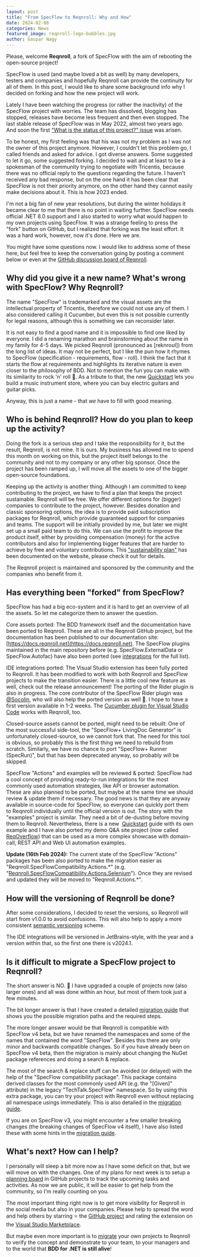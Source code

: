 ```yaml
---
layout: post
title: "From SpecFlow to Reqnroll: Why and How"
date: 2024-02-08
categories: News
featured_image: reqnroll-logo-bubbles.jpg
author: Gaspar Nagy
---
```


Please, welcome **Reqnroll**, a fork of SpecFlow with the aim of rebooting the open-source project!

SpecFlow is used (and maybe loved a bit as well) by many developers, testers and companies and hopefully Reqnroll can provide the continuity for all of them. In this post, I would like to share some background info why I decided on forking and how the new project will work.

Lately I have been watching the progress (or rather the inactivity) of the SpecFlow project with worries. The team has dissolved, blogging has stopped, releases have become less frequent and then even stopped. The last stable release of SpecFlow was in May 2022, almost two years ago. And soon the first ["What is the status of this project?" issue](https://github.com/SpecFlowOSS/SpecFlow/issues/2719) was arisen.

To be honest, my first feeling was that his was not my problem as I was not the owner of this project anymore. However, I couldn't let this problem go, I called friends and asked for advice. I got diverse answers. Some suggested to let it go, some suggested forking. I decided to wait and at least to be a spokesman of the community trying to negotiate with Tricentis, because there was no official reply to the questions regarding the future. I haven't received any bad response, but on the one hand it has been clear that SpecFlow is not their priority anymore, on the other hand they cannot easily make decisions about it. This is how 2023 ended.

I'm not a big fan of new year resolutions, but during the winter holidays it became clear to me that there is no point in waiting further. SpecFlow needs official .NET 8.0 support and I also started to worry what would happen to my own projects using SpecFlow. It was a strange feeling to press the "fork" button on GitHub, but I realized that forking was the least effort. It was a hard work, however, now it's done. Here we are.

You might have some questions now. I would like to address some of these here, but feel free to keep the conversation going by posting a comment below or even at the [GitHub discussion board of Reqnroll](https://go.reqnroll.net/discussions).

## Why did you give it a new name? What's wrong with SpecFlow? Why Reqnroll?

The name "SpecFlow" is trademarked and the visual assets are the intellectual property of Tricentis, therefore we could not use any of them. I also considered calling it Cucumber, but even this is not possible currently for legal reasons, although this is something we can reconsider later.

It is not easy to find a good name and it is impossible to find one liked by everyone. I did a renaming marathon and brainstorming about the name in my family for 4-5 days. We picked Reqnroll (pronounced as \[reknroʊl\]) from the long list of ideas. It may not be perfect, but I like the pun how it rhymes to SpecFlow (specification - requirements, flow - roll). I think the fact that it starts the flow at requirements and highlights its iterative nature is even closer to the philosophy of BDD. Not to mention the fun you can make with its similarity to rock 'n' roll 🤘. As a tribute to that, the new [Quickstart](https://go.reqnroll.net/quickstart) lets you build a music instrument store, where you can buy electric guitars and guitar picks.

Anyway, this is just a name - that _we_ have to fill with good meaning.

## Who is behind Reqnroll? How do you plan to keep up the activity?

Doing the fork is a serious step and I take the responsibility for it, but the result, Reqnroll, is not mine. It is ours. My business has allowed me to spend this month on working on this, but the project itself belongs to the community and not to my company or any other big sponsor. Once the project has been ramped up, I will move all the assets to one of the bigger open-source foundations.

Keeping up the activity is another thing. Although I am committed to keep contributing to the project, we have to find a plan that keeps the project sustainable. Reqnroll will be free. We offer different options for (bigger) companies to contribute to the project, however. Besides donation and classic sponsoring options, the idea is to provide paid subscription packages for Reqnroll, which provide guaranteed support for companies and teams. The support will be initially provided by me, but later we might set up a small paid team to do this. We can use the profit to improve the product itself, either by providing compensation (money) for the active contributors and also for implementing bigger features that are harder to achieve by free and voluntary contributions. This ["sustainability plan"](https://go.reqnroll.net/sustainability) has been documented on the website, please check it out for details.

The Reqnroll project is maintained and sponsored by the community and the companies who benefit from it.

## Has everything been "forked" from SpecFlow?

SpecFlow has had a big eco-system and it is hard to get an overview of all the assets. So let me categorize them to answer the question.

Core assets ported: The BDD framework itself and the documentation have been ported to Reqnroll. These are all in the Reqnroll GitHub project, but the documentation has been published to our documentation site: [https://docs.reqnroll.net](https://docs.reqnroll.net). The SpecFlow plugins maintained in the main repository before (e.g. SpecFlow.ExternalData or SpecFlow.Autofac) have also been ported (see [integrations](https://go.reqnroll.net/doc-integrations) for the full list).

IDE integrations ported: The Visual Studio extension has been fully ported to Reqnroll. It has been modified to work with both Reqnroll and SpecFlow projects to make the transition easier. There is a little cool new feature as well, check out the release announcement! The porting of the Rider plugin is also in progress. The core contributor of the SpecFlow Rider plugin was [@Socolin](https://github.com/Socolin), who will also help the ported version as well 🙏. I hope to have a first version available in 1-2 weeks. The [Cucumber plugin for Visual Studio Code](https://marketplace.visualstudio.com/items?itemName=CucumberOpen.cucumber-official) works with Reqnroll, too.

Closed-source assets cannot be ported, might need to be rebuilt: One of the most successful side-tool, the "SpecFlow+ LivingDoc Generator" is unfortunately closed-source, so we cannot fork that. The need for this tool is obvious, so probably this is the first thing we need to rebuild from scratch. Similarly, we have no chance to port "SpecFlow+ Runner (SpecRun)", but that has been deprecated anyway, so probably will be skipped.

SpecFlow "Actions" and examples will be reviewed & ported: SpecFlow had a cool concept of providing ready-to-run integrations for the most commonly used automation strategies, like API or browser automation. These are also planned to be ported, but maybe at the same time we should review & update them if necessary. The good news is that they are anyway available in source-code for SpecFlow, so everyone can quickly port them to Reqnroll individually until the official version is out. The story with the "examples" project is similar. They need a bit of de-dusting before moving them to Reqnroll. Nevertheless, there is a new  [Quickstart](https://go.reqnroll.net/quickstart) guide with its own example and I have also ported my demo Q&A site project (now called [ReqOverflow](https://github.com/reqnroll/Sample-ReqOverflow)) that can be used as a more complex showcase with domain-call, REST API and Web UI automation examples.

**Update (16th Feb 2024):** The current state of the SpecFlow "Actions" packages has been also ported to make the migration easier as "Reqnroll.SpecFlowCompatibility.Actions.\*" (e.g. "[Reqnroll.SpecFlowCompatibility.Actions.Selenium](https://www.nuget.org/packages/Reqnroll.SpecFlowCompatibility.Actions.Selenium)"). Once they are revised and updated they will be moved to "Reqnroll.Actions.\*".

## How will the versioning of Reqnroll be done?

After some considerations, I decided to reset the versions, so Reqnroll will start from v1.0.0 to avoid confusions. This will also help to apply a more consistent [semantic versioning](https://semver.org/) scheme.

The IDE integrations will be versioned in JetBrains-style, with the year and a version within that, so the first one there is v2024.1.

## Is it difficult to migrate a SpecFlow project to Reqnroll?

The short answer is NO. 🙂 I have upgraded a couple of projects now (also larger ones) and all was done within an hour, but most of them took just a few minutes.

The bit longer answer is that I have created a detailed [migration guide](https://go.reqnroll.net/guide-migrating-from-specflow) that shows you the possible migration paths and the required steps.

The more longer answer would be that Reqnroll is compatible with SpecFlow v4 beta, but we have renamed the namespaces and some of the names that contained the word "SpecFlow". Besides this there are only minor and backwards compatible changes. So if you have already been on SpecFlow v4 beta, then the migration is mainly about changing the NuGet package references and doing a search & replace.

The most of the search & replace stuff can be avoided (or delayed) with the help of the "SpecFlow compatibility package". This package contains derived classes for the most commonly used API (e.g. the "\[Given\]" attribute) in the legacy "TechTalk.SpecFlow" namespace. So by using this extra package, you can try your project with Reqnroll even without replacing all namespace usings immediately. This is also detailed in the [migration guide](https://go.reqnroll.net/guide-migrating-from-specflow).

If you are on SpecFlow v3, you might encounter a few smaller breaking changes (the breaking changes of SpecFlow v4 itself), I have also listed these with some hints in the [migration guide](https://go.reqnroll.net/guide-migrating-from-specflow).

## What's next? How can I help?

I personally will sleep a bit more now as I have some deficit on that, but we will move on with the changes. One of my plans for next week is to setup a [planning board](https://go.reqnroll.net/planning-board) in GitHub projects to track the upcoming tasks and activities. As now we are public, it will be easier to get help from the community, so I'm really counting on you.

The most important thing right now is to get more visibility for Reqnroll in the social media but also in your companies. Please help to spread the word and help others by starring ⭐ the [GitHub project](https://github.com/reqnroll/Reqnroll) and rating the extension on the [Visual Studio Marketplace](https://go.reqnroll.net/vs2022-extension).

But maybe even more important is to [migrate](https://go.reqnroll.net/guide-migrating-from-specflow) your own projects to Reqnroll to verify the concept and demonstrate to your team, to your managers and to the world that **BDD for .NET is still alive**!